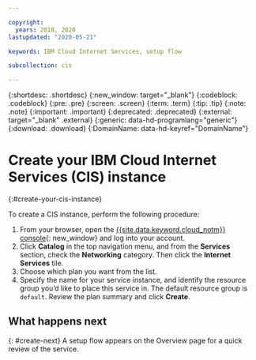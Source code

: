 ```yaml
---

copyright:
  years: 2018, 2020
lastupdated: "2020-05-21"

keywords: IBM Cloud Internet Services, setup flow

subcollection: cis

---
```


{:shortdesc: .shortdesc}
{:new_window: target="_blank"}
{:codeblock: .codeblock}
{:pre: .pre}
{:screen: .screen}
{:term: .term}
{:tip: .tip}
{:note: .note}
{:important: .important}
{:deprecated: .deprecated}
{:external: target="_blank" .external}
{:generic: data-hd-programlang="generic"}
{:download: .download}
{:DomainName: data-hd-keyref="DomainName"}

# Create your IBM Cloud Internet Services (CIS) instance
{:#create-your-cis-instance}

To create a CIS instance, perform the following procedure:

1. From your browser, open the [{{site.data.keyword.cloud_notm}} console](https://{DomainName}/){: new_window} and log into your account.
1. Click **Catalog** in the top navigation menu, and from the **Services** section, check the **Networking** category. Then click the **Internet Services** tile.
1. Choose which plan you want from the list.
1. Specify the name for your service instance, and identify the resource group you’d like to place this service in. The default resource group is `default`. Review the plan summary and click **Create**.

## What happens next
{: #create-next}
A setup flow appears on the Overview page for a quick review of the service.

